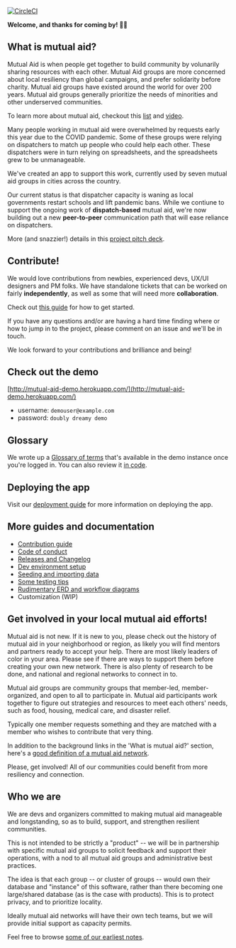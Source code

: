 [![CircleCI](https://circleci.com/gh/rubyforgood/mutual-aid/tree/main.svg?style=svg)](https://circleci.com/gh/rubyforgood/mutual-aid/tree/main)

**Welcome, and thanks for coming by! 👋🏾**

## What is mutual aid?
Mutual Aid is when people get together to build community by volunarily sharing resources with each other. Mutual Aid groups are more concerned about local resiliency than global campaigns, and prefer solidarity before charity. Mutual aid groups have existed around the world for over 200 years. Mutual aid groups generally prioritize the needs of minorities and other underserved communities.

To learn more about mutual aid, checkout this [list](https://bigdoorbrigade.wordpress.com/2017/01/31/what-do-we-mean-by-mutual-aid/) and [video](https://www.deanspade.net/2019/07/10/animated-video-about-mutual-aid/).

Many people working in mutual aid were overwhelmed by requests early this year due to the COVID pandemic. Some of these groups were relying on dispatchers to match up people who could help each other. These dispatchers were in turn relying on spreadsheets, and the spreadsheets grew to be unmanageable.

We've created an app to support this work, currently used by seven mutual aid groups in cities across the country.

Our current status is that dispatcher capacity is waning as local governments restart schools and lift pandemic bans. While we contiune to support the ongoing work of **dispatch-based** mutual aid, we're now building out a new **peer-to-peer** communication path that will ease reliance on dispatchers.

More (and snazzier!) details in this [project pitch deck](https://docs.google.com/presentation/d/1iUakTWYsj1tMAyOUO-1gp4oxNJzwGTFsZnkkDJk8Ax8/edit?usp=drive_web&ouid=109561030287749477812).

## Contribute!
We would love contributions from newbies, experienced devs, UX/UI designers and PM folks. We have standalone tickets that can be worked on fairly **independently**, as well as some that will need more **collaboration**.

Check out [this guide](doc/contributing.md) for how to get started.

If you have any questions and/or are having a hard time finding where or how to jump in to the project, please comment on an issue and we'll be in touch.

We look forward to your contributions and brilliance and being!

## Check out the demo
[http://mutual-aid-demo.herokuapp.com/](http://mutual-aid-demo.herokuapp.com/)

* username: `demouser@example.com`
* password: `doubly dreamy demo`

## Glossary
We wrote up a [Glossary of terms](http://mutual-aid-demo.herokuapp.com/admin/glossary)  that's available in the demo instance once you're logged in.
You can also review it [in code](app/views/admin/glossary.html.erb).

## Deploying the app
Visit our [deployment guide](doc/deployment.md) for more information on deploying the app.

## More guides and documentation
* [Contribution guide](doc/contributing.md)
* [Code of conduct](https://github.com/rubyforgood/code-of-conduct)
* [Releases and Changelog](https://github.com/rubyforgood/mutual-aid/releases)
* [Dev environment setup](doc/setup.md)
* [Seeding and importing data](doc/seeding.md)
* [Some testing tips](doc/testing.md)
* [Rudimentary ERD and workflow diagrams](db/db_diagram_yEd.graphml)
* Customization (WIP)

## Get involved in your local mutual aid efforts!
Mutual aid is not new. If it is new to you, please check out the history of mutual aid in your neighborhood or region, as likely you will find mentors and partners ready to accept your help. There are most likely leaders of color in your area. Please see if there are ways to support them before creating your own new network. There is also plenty of research to be done, and national and regional networks to connect in to.

Mutual aid groups are community groups that member-led, member-organized, and open to all to participate in.
Mutual aid participants work together to figure out strategies and resources to meet each others' needs, such as food, housing, medical care, and disaster relief.

Typically one member requests something and they are matched with a member who wishes to contribute that very thing.

In addition to the background links in the 'What is mutual aid?' section, here's a [good definition of a mutual aid network](https://www.idealist.org/en/days/what-is-a-mutual-aid-network).

Please, get involved! All of our communities could benefit from more resiliency and connection.

## Who we are
We are devs and organizers committed to making mutual aid manageable and longstanding, so as to build, support, and strengthen resilient communities.

This is not intended to be strictly a "product" -- we will be in partnership with specific mutual aid groups to solicit feedback and support their operations, with a nod to all mutual aid groups and administrative best practices.

The idea is that each group -- or cluster of groups -- would own their database and "instance" of this software, rather than there becoming one large/shared database (as is the case with products). This is to protect privacy, and to prioritize locality.

Ideally mutual aid networks will have their own tech teams, but we will provide initial support as capacity permits.

Feel free to browse [some of our earliest notes](doc/orientation.md).
